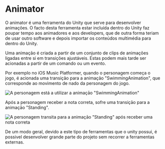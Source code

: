 
# Animator

O animator é uma ferramenta do Unity que serve para desenvolver animações. O facto desta ferramenta estar incluída dentro do Unity faz poupar tempo aos animadores e aos developers, que de outra forma teriam de usar outro software e depois importar os conteúdos multimédia para dentro do Unity.&#x20;

Uma animação é criada a partir de um conjunto de clips de animações ligadas entre si em transições ajustáveis. Estas podem mais tarde ser acionadas a partir de um comando ou um evento. &#x20;

Por exemplo no iOS Music Platformer, quando o personagem começa o jogo, é acionada uma transição para a animação "SwimmingAnimation", que corresponde ao movimento de nado da personagem do jogo.&#x20;

![A personagem está a utilizar a animaçāo "SwimmingAnimation"](<.gitbook/assets/Screenshot_2022-05-10_at_17.51.52.png>)

Após a personagem receber a nota correta, sofre uma transiçāo para a animaçāo "Standing".

![A personagem transita para a animaçāo "Standing" após receber uma nota correta](<.gitbook/assets/Screenshot_2022-05-10_at_17.59.05.png>)

De um modo geral, devido a este tipo de ferramentas que o unity possui, é possivel desenvolver grande parte do projeto sem recorrer a ferramentas externas.&#x20;
